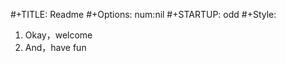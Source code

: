 #+TITLE: Readme
#+Options: num:nil
#+STARTUP: odd
#+Style: <style> h1,h2,h3 {font-family: arial, helvetica, sans-serif} </style>

1. Okay，welcome
2. And，have fun